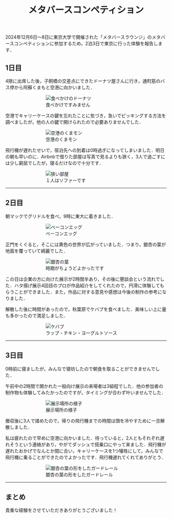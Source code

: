 ﻿---
title: "メタバースコンペティション"

header:
  image: /assets/images/tokyo-u/akamon.jpg
  caption: "東大の赤門"

share: false

categories:
  - Blog
tags:
  - Tokyo

toc: true
toc_sticky: true
---

2024年12月6日〜8日に東京大学で開催された「メタバースラウンジ」のメタバースコンペティションに参加するため，2泊3日で東京に行った体験を報告します．


## 1日目

4限に出席した後，子飼橋の交差点にできたドーナツ屋さんに行き，通町筋のバス停から阿蘇くまもと空港に向かいました．

<figure style="width: 50%; margin: auto;" class="align-center">
  <img src="{{ site.url }}{{ site.baseurl }}/assets/images/tokyo-u/donuts.jpg" alt="食べかけのドーナツ">
  <figcaption>食べかけですみません</figcaption>
</figure>

空港でキャリーケースの鍵を忘れたことに気づき，急いでピッキングする方法を調べましたが，他の人の鍵で開けられたので必要ありませんでした．

<figure style="width: 50%; margin: auto;" class="align-center">
  <img src="{{ site.url }}{{ site.baseurl }}/assets/images/tokyo-u/kumamon.png" alt="空港のくまモン">
  <figcaption>空港のくまモン</figcaption>
</figure>

飛行機が遅れたせいで，宿泊先への到着は0時過ぎになってしまいました．明日の朝も早いのに．Airbnbで借りた部屋は写真で見るよりも狭く，3人で過ごすには少し窮屈でしたが，寝るだけなので十分です．

<figure style="width: 50%; margin: auto;" class="align-center">
  <img src="{{ site.url }}{{ site.baseurl }}/assets/images/tokyo-u/room.jpeg" alt="狭い部屋">
  <figcaption>１人はソファーです</figcaption>
</figure>

---

## 2日目

朝マックでグリドルを食べ，9時に東大に着きました．

<figure style="width: 50%; margin: auto;" class="align-center">
  <img src="{{ site.url }}{{ site.baseurl }}/assets/images/tokyo-u/guridoru.jpg" alt="ベーコンエッグ">
  <figcaption>ベーコンエッグ</figcaption>
</figure>

正門をくぐると，そこには黄色の世界が広がっていました．つまり，銀杏の葉が地面を覆っていて綺麗でした．

<figure style="width: 50%; margin: auto;" class="align-center">
  <img src="{{ site.url }}{{ site.baseurl }}/assets/images/tokyo-u/yellow.jpeg" alt="銀杏の葉">
  <figcaption>時期がちょうどよかったです</figcaption>
</figure>

この日は企業の方に向けた展示が2時間半あり，その後に懇談会という流れでした．ハタ揚げ展示4回目のプロが作品紹介をしてくれたので，円滑に体験してもらうことができました．また，作品に対する意見や感想は今後の制作の参考になりました．

解散した後に時間があったので，秋葉原でケバブを食べました．美味しい上に量も多かったので満足しました．

<figure style="width: 50%; margin: auto;" class="align-center">
  <img src="{{ site.url }}{{ site.baseurl }}/assets/images/tokyo-u/kebabu.jpg" alt="ケバブ">
  <figcaption>ラップ・チキン・ヨーグルトソース</figcaption>
</figure>

---

## 3日目

0時前に寝ましたが，みんなで寝坊したので朝食を取ることができませんでした．

午前中の2時間で開かれた一般向け展示の来場者は3組程でした．他の参加者の制作物も体験してみたかったのですが，タイミングが合わず叶いませんでした．

<figure style="width: 50%; margin: auto;" class="align-center">
  <img src="{{ site.url }}{{ site.baseurl }}/assets/images/tokyo-u/ready.jpg" alt="展示場所の様子">
  <figcaption>展示場所の様子</figcaption>
</figure>

撤収後に3人で揉めたので，帰りの飛行機までの時間は頭を冷やすために一旦解散しました．

私は疲れたので早めに空港に向かいました．待っていると，2人ともそれぞれ遅れそうという連絡があり，やがてダッシュで搭乗口にやって来ました．飛行機が遅れたおかげでなんとか間に合い，キャリーケースを1つ犠牲にして，みんなで飛行機に乗ることができたのでよかったです．飛行機遅れてくれてありがとう．

<figure style="width: 50%; margin: auto;" class="align-center">
  <img src="{{ site.url }}{{ site.baseurl }}/assets/images/tokyo-u/guard.jpg" alt="銀杏の葉の形をしたガードレール">
  <figcaption>銀杏の葉の形をしたガードレール</figcaption>
</figure>

---

## まとめ

貴重な経験をさせていただきありがとうございました！
